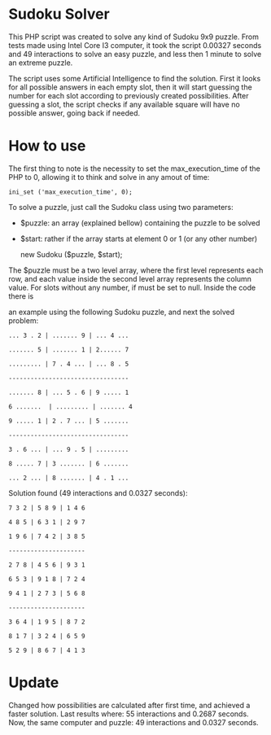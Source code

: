 Sudoku Solver
=============

This PHP script was created to solve any kind of Sudoku 9x9 puzzle. From tests made using Intel Core I3 computer, it took the script 0.00327 seconds and 49 interactions to solve an easy puzzle, and less then 1 minute to solve an extreme puzzle.

The script uses some Artificial Intelligence to find the solution. First it looks for all possible answers in each empty slot, then it will start guessing the number for each slot according to previously created possibilities. After guessing a slot, the script checks if any available square will have no possible answer, going back if needed.

How to use
==========

The first thing to note is the necessity to set the max_execution_time of the PHP to 0, allowing it to think and solve in any amout of time:

    ini_set ('max_execution_time', 0);

To solve a puzzle, just call the Sudoku class using two parameters:
 * $puzzle: an array (explained bellow) containing the puzzle to be solved
 * $start: rather if the array starts at element 0 or 1 (or any other number)

    new Sudoku ($puzzle, $start);

The $puzzle must be a two level array, where the first level represents each row, and each value inside the second level array represents the column value. For slots without any number, if must be set to null. Inside the code there is 

an example using the following Sudoku puzzle, and next the solved problem:

`... 3 . 2 | ....... 9 | ... 4 ...`

`....... 5 | ....... 1 | 2...... 7`

`......... | 7 . 4 ... | ... 8 . 5`

`---------------------------------`

`....... 8 | ... 5 . 6 | 9 ..... 1`

`6 .......  | ......... | ....... 4`

`9 ..... 1 | 2 . 7 ... | 5 .......`

`---------------------------------`

`3 . 6 ... | ... 9 . 5 | .........`

`8 ..... 7 | 3 ....... | 6 .......`

`... 2 ... | 8 ....... | 4 . 1 ...`

Solution found (49 interactions and 0.0327 seconds): 

`7 3 2 | 5 8 9 | 1 4 6`

`4 8 5 | 6 3 1 | 2 9 7`

`1 9 6 | 7 4 2 | 3 8 5`

`---------------------`

`2 7 8 | 4 5 6 | 9 3 1`

`6 5 3 | 9 1 8 | 7 2 4`

`9 4 1 | 2 7 3 | 5 6 8`

`---------------------`

`3 6 4 | 1 9 5 | 8 7 2`

`8 1 7 | 3 2 4 | 6 5 9`

`5 2 9 | 8 6 7 | 4 1 3`


Update
======
Changed how possibilities are calculated after first time, and achieved a faster solution. Last results where: 55 interactions and 0.2687 seconds. Now, the same computer and puzzle: 49 interactions and 0.0327 seconds.